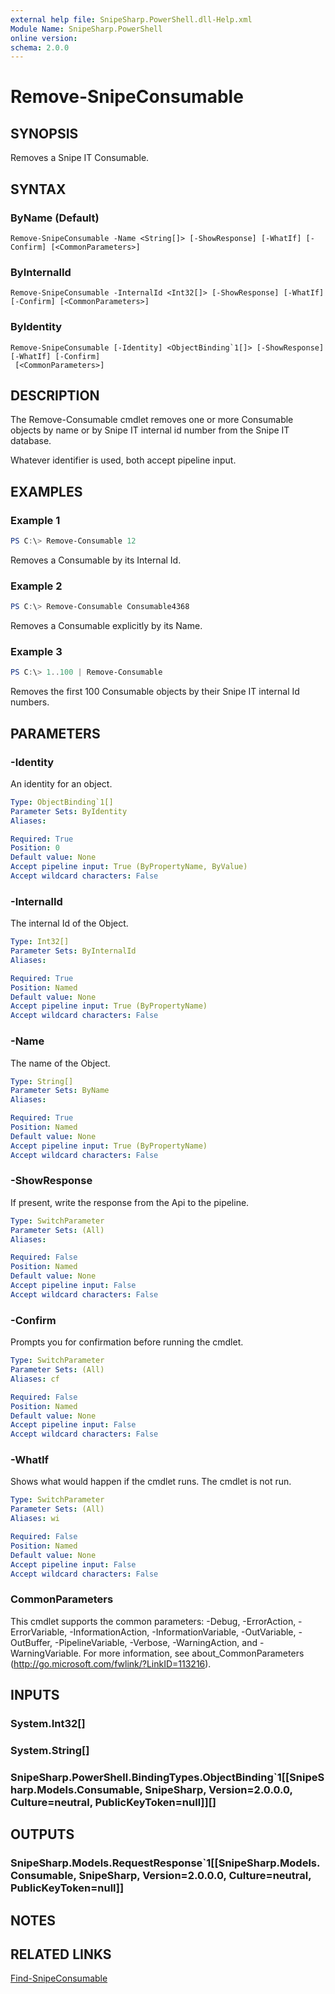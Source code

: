 ```yaml
---
external help file: SnipeSharp.PowerShell.dll-Help.xml
Module Name: SnipeSharp.PowerShell
online version:
schema: 2.0.0
---
```


# Remove-SnipeConsumable

## SYNOPSIS
Removes a Snipe IT Consumable.

## SYNTAX

### ByName (Default)
```
Remove-SnipeConsumable -Name <String[]> [-ShowResponse] [-WhatIf] [-Confirm] [<CommonParameters>]
```

### ByInternalId
```
Remove-SnipeConsumable -InternalId <Int32[]> [-ShowResponse] [-WhatIf] [-Confirm] [<CommonParameters>]
```

### ByIdentity
```
Remove-SnipeConsumable [-Identity] <ObjectBinding`1[]> [-ShowResponse] [-WhatIf] [-Confirm]
 [<CommonParameters>]
```

## DESCRIPTION
The Remove-Consumable cmdlet removes one or more Consumable objects by name or by Snipe IT internal id number from the Snipe IT database.

Whatever identifier is used, both accept pipeline input.

## EXAMPLES

### Example 1
```powershell
PS C:\> Remove-Consumable 12
```

Removes a Consumable by its Internal Id.

### Example 2
```powershell
PS C:\> Remove-Consumable Consumable4368
```

Removes a Consumable explicitly by its Name.

### Example 3
```powershell
PS C:\> 1..100 | Remove-Consumable
```

Removes the first 100 Consumable objects by their Snipe IT internal Id numbers.

## PARAMETERS

### -Identity
An identity for an object.

```yaml
Type: ObjectBinding`1[]
Parameter Sets: ByIdentity
Aliases:

Required: True
Position: 0
Default value: None
Accept pipeline input: True (ByPropertyName, ByValue)
Accept wildcard characters: False
```

### -InternalId
The internal Id of the Object.

```yaml
Type: Int32[]
Parameter Sets: ByInternalId
Aliases:

Required: True
Position: Named
Default value: None
Accept pipeline input: True (ByPropertyName)
Accept wildcard characters: False
```

### -Name
The name of the Object.

```yaml
Type: String[]
Parameter Sets: ByName
Aliases:

Required: True
Position: Named
Default value: None
Accept pipeline input: True (ByPropertyName)
Accept wildcard characters: False
```

### -ShowResponse
If present, write the response from the Api to the pipeline.

```yaml
Type: SwitchParameter
Parameter Sets: (All)
Aliases:

Required: False
Position: Named
Default value: None
Accept pipeline input: False
Accept wildcard characters: False
```

### -Confirm
Prompts you for confirmation before running the cmdlet.

```yaml
Type: SwitchParameter
Parameter Sets: (All)
Aliases: cf

Required: False
Position: Named
Default value: None
Accept pipeline input: False
Accept wildcard characters: False
```

### -WhatIf
Shows what would happen if the cmdlet runs.
The cmdlet is not run.

```yaml
Type: SwitchParameter
Parameter Sets: (All)
Aliases: wi

Required: False
Position: Named
Default value: None
Accept pipeline input: False
Accept wildcard characters: False
```

### CommonParameters
This cmdlet supports the common parameters: -Debug, -ErrorAction, -ErrorVariable, -InformationAction, -InformationVariable, -OutVariable, -OutBuffer, -PipelineVariable, -Verbose, -WarningAction, and -WarningVariable. For more information, see about_CommonParameters (http://go.microsoft.com/fwlink/?LinkID=113216).

## INPUTS

### System.Int32[]

### System.String[]

### SnipeSharp.PowerShell.BindingTypes.ObjectBinding`1[[SnipeSharp.Models.Consumable, SnipeSharp, Version=2.0.0.0, Culture=neutral, PublicKeyToken=null]][]

## OUTPUTS

### SnipeSharp.Models.RequestResponse`1[[SnipeSharp.Models.Consumable, SnipeSharp, Version=2.0.0.0, Culture=neutral, PublicKeyToken=null]]

## NOTES

## RELATED LINKS

[Find-SnipeConsumable](Find-SnipeConsumable.md)
